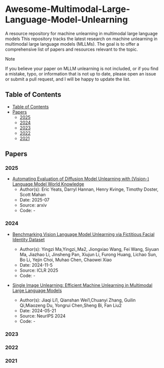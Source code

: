# Awesome-Multimodal-Large-Language-Model-Unlearning
A resource repository for machine unlearning in multimodal large language models
This repository tracks the latest research on machine unlearning in multimodal large language models (MLLMs). The goal is to offer a comprehensive list of papers and resources relevant to the topic.

> [!NOTE]
> If you believe your paper on MLLM unlearning is not included, or if you find a mistake, typo, or information that is not up to date, please open an issue or submit a pull request, and I will be happy to update the list.
## Table of Contents
- [Table of Contents](#table-of-contents)
- [Papers](#papers)
  - [2025](#2025)
  - [2024](#2024)
  - [2023](#2023)
  - [2022](#2022)
  - [2021](#2021)
## Papers
### 2025
- [Automating Evaluation of Diffusion Model Unlearning with (Vision-) Language Model World Knowledge](https://arxiv.org/abs/2507.07137)
  - Author(s): Eric Yeats, Darryl Hannan, Henry Kvinge, Timothy Doster, Scott Mahan
  - Date: 2025-07
  - Source: arxiv
  - Code: -

### 2024
- [Benchmarking Vision Language Model Unlearning via Fictitious Facial Identity Dataset](https://github.com/SaFoLab-WISC/FIUBench)
  - Author(s): Yingzi Ma,Yingzi_Ma2, Jiongxiao Wang, Fei Wang, Siyuan Ma, Jiazhao Li, Jinsheng Pan, Xiujun Li, Furong Huang, Lichao Sun, Bo Li, Yejin Choi, Muhao Chen, Chaowei Xiao
  - Date: 2024-11-5
  - Source: ICLR 2025
  - Code: -



- [Single Image Unlearning: Efficient Machine Unlearning in Multimodal Large Language Models](https://openreview.net/forum?id=YNx7ai4zTs)
  - Author(s): Jiaqi Li1, Qianshan Wei1,Chuanyi Zhang, Guilin Qi,Miaozeng Du, Yongrui Chen,Sheng Bi, Fan Liu2
  - Date: 2024-05-21
  - Source: NeurIPS 2024
  - Code: -


### 2023


### 2022


### 2021
